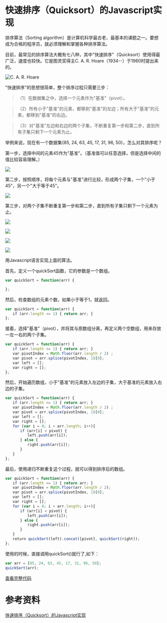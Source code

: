 # 快速排序（Quicksort）的Javascript实现

排序算法（Sorting algorithm）是计算机科学最古老、最基本的课题之一。要想成为合格的程序员，就必须理解和掌握各种排序算法。

目前，最常见的排序算法大概有七八种，其中"快速排序"（Quicksort）使用得最广泛，速度也较快。它是图灵奖得主C. A. R. Hoare（1934--）于1960时提出来的。

![C. A. R. Hoare](https://github.com/crossyou/book/blob/master/_static/img/CARHoare.jpg)

"快速排序"的思想很简单，整个排序过程只需要三步：
>（1）在数据集之中，选择一个元素作为"基准"（pivot）。

>（2）所有小于"基准"的元素，都移到"基准"的左边；所有大于"基准"的元素，都移到"基准"的右边。

>（3）对"基准"左边和右边的两个子集，不断重复第一步和第二步，直到所有子集只剩下一个元素为止。

举例来说，现在有一个数据集{85, 24, 63, 45, 17, 31, 96, 50}，怎么对其排序呢？

第一步，选择中间的元素45作为"基准"。（基准值可以任意选择，但是选择中间的值比较容易理解。）

![](https://github.com/crossyou/book/blob/master/_static/img/quicksort1.png)

第二步，按照顺序，将每个元素与"基准"进行比较，形成两个子集，一个"小于45"，另一个"大于等于45"。

![](https://github.com/crossyou/book/blob/master/_static/img/quicksort2.png)

第三步，对两个子集不断重复第一步和第二步，直到所有子集只剩下一个元素为止。

![](https://github.com/crossyou/book/blob/master/_static/img/quicksort3.png)

![](https://github.com/crossyou/book/blob/master/_static/img/quicksort4.png)

![](https://github.com/crossyou/book/blob/master/_static/img/quicksort5.png)

![](https://github.com/crossyou/book/blob/master/_static/img/quicksort6.png)

用Javascript语言实现上面的算法。

首先，定义一个quickSort函数，它的参数是一个数组。

```javascript
var quickSort = function(arr) {

};
```

然后，检查数组的元素个数，如果小于等于1，就返回。

```javascript
var quickSort = function(arr) {
　　if (arr.length <= 1) { return arr; }
};
```

接着，选择"基准"（pivot），并将其与原数组分离，再定义两个空数组，用来存放一左一右的两个子集。

```javascript
var quickSort = function(arr) {
　　if (arr.length <= 1) { return arr; }
　　var pivotIndex = Math.floor(arr.length / 2) ;
　　var pivot = arr.splice(pivotIndex, 1)[0];
　　var left = [];
　　var right = [];
};
```

然后，开始遍历数组，小于"基准"的元素放入左边的子集，大于基准的元素放入右边的子集。

```javascript
var quickSort = function(arr) {
　　if (arr.length <= 1) { return arr; }
　　var pivotIndex = Math.floor(arr.length / 2) ;
　　var pivot = arr.splice(pivotIndex, 1)[0];
　　var left = [];
　　var right = [];
　　for (var i = 0; i < arr.length; i++){
　　　　if (arr[i] < pivot) {
　　　　　　left.push(arr[i]);
　　　　} else {
　　　　　　right.push(arr[i]);
　　　　}
　　}
};
```

最后，使用递归不断重复这个过程，就可以得到排序后的数组。

```javascript
var quickSort = function(arr) {
　　if (arr.length <= 1) { return arr; }
　　var pivotIndex = Math.floor(arr.length / 2);
　　var pivot = arr.splice(pivotIndex, 1)[0];
　　var left = [];
　　var right = [];
　　for (var i = 0; i < arr.length; i++){
　　　　if (arr[i] < pivot) {
　　　　　　left.push(arr[i]);
　　　　} else {
　　　　　　right.push(arr[i]);
　　　　}
　　}
　　return quickSort(left).concat([pivot], quickSort(right));
};
```

使用的时候，直接调用quickSort()就行了,如下：

```javascript
var arr = [85, 24, 63, 45, 17, 31, 96, 50];
quickSort(arr);
```

[查看完整代码](https://github.com/crossyou/book/blob/master/javascript/quicksort.js)

# 参考资料
[快速排序（Quicksort）的Javascript实现](http://www.ruanyifeng.com/blog/2011/04/quicksort_in_javascript.html)